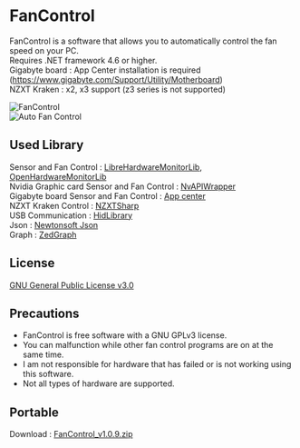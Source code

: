 # FanControl

FanControl is a software that allows you to automatically control the fan speed on your PC.<br>
Requires .NET framework 4.6 or higher.<br>
Gigabyte board : App Center installation is required (https://www.gigabyte.com/Support/Utility/Motherboard)<br>
NZXT Kraken : x2, x3 support (z3 series is not supported)<br>

![FanControl](https://github.com/lich426/FanControl/blob/master/img/1.png)<br>
![Auto Fan Control](https://github.com/lich426/FanControl/blob/master/img/2.png)

## Used Library
Sensor and Fan Control : [LibreHardwareMonitorLib][0], [OpenHardwareMonitorLib][1]<br>
Nvidia Graphic card Sensor and Fan Control : [NvAPIWrapper][2]<br>
Gigabyte board Sensor and Fan Control : [App center][3]<br>
NZXT Kraken Control : [NZXTSharp][4]<br>
USB Communication : [HidLibrary][5]<br>
Json : [Newtonsoft Json][6]<br>
Graph : [ZedGraph][7]<br>

## License
[GNU General Public License v3.0][8]

## Precautions
 - FanControl is free software with a GNU GPLv3 license.<br>
 - You can malfunction while other fan control programs are on at the same time.<br>
 - I am not responsible for hardware that has failed or is not working using this software.<br>
 - Not all types of hardware are supported.<br>
 
## Portable
Download : [FanControl_v1.0.9.zip][9]

[0]: https://github.com/LibreHardwareMonitor/LibreHardwareMonitor
[1]: https://github.com/openhardwaremonitor/openhardwaremonitor
[2]: https://github.com/falahati/NvAPIWrapper
[3]: https://www.gigabyte.com/Support/Utility/Motherboard
[4]: https://github.com/akmadian/NZXTSharp
[5]: https://github.com/mikeobrien/HidLibrary
[6]: https://www.newtonsoft.com/json
[7]: http://zedgraph.sourceforge.net/samples.html
[8]: https://github.com/lich426/FanControl/blob/master/LICENSE
[9]: https://github.com/lich426/FanControl/raw/master/Portable/FanControl_v1.0.9.zip
